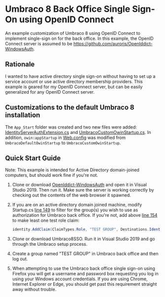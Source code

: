 #  Umbraco 8 Back Office Single Sign-On using OpenID Connect

An example customization of Umbraco 8 using OpenID Connect to implement single-sign on for the back office. In this example, the OpenID Connect server is assumed to be https://github.com/auroris/OpenIddict-WindowsAuth.

## Rationale

I wanted to have active directory single sign-on without having to set up a service account or use active directory membership providers. This example is geared for my OpenID Connect server, but can be easily generalized for any OpenID Connect server.

## Customizations to the default Umbraco 8 installation

The `App_Start` folder was created and two new files were added: [IdentityServerAuthExtension.cs](https://github.com/auroris/Umbraco8SSO/blob/master/App_Start/IdentityServerAuthExtension.cs) and [UmbracoCustomOwinStartup.cs](https://github.com/auroris/Umbraco8SSO/blob/master/App_Start/UmbracoCustomOwinStartup.cs). In addition, `owin:appStartup` in [Web.config](https://github.com/auroris/Umbraco8SSO/blob/master/Web.config#L48) was modified from `UmbracoDefaultOwinStartup` to `UmbracoCustomOwinStartup`.

## Quick Start Guide

Note: This example is intended for Active Directory domain-joined computers, but should work fine if you're not.

1. Clone or download [OpenIddict-WindowsAuth](https://github.com/auroris/OpenIddict-WindowsAuth) and open it in Visual Studio 2019. Then run it. Make sure the server is working correctly by checking out the contents of the web browser it spawned.

2. If you are on an active directory domain joined machine, modify Startup.cs [line 149](https://github.com/auroris/OpenIddict-WindowsAuth/blob/master/Startup.cs#L149) to filter for the group(s) you wish to use as authorization for Umbraco back office. If you're not, add above [line 154](https://github.com/auroris/OpenIddict-WindowsAuth/blob/master/Startup.cs#L154) to make least one test role claim:

   ```csharp 
   identity.AddClaim(ClaimTypes.Role, "TEST GROUP", Destinations.IdentityToken);
   ```

3. Clone or download Umbraco8SSO. Run it in Visual Studio 2019 and go through the Umbraco setup process.

4. Create a group named "TEST GROUP" in Umbraco back office and then log out.

3. When attempting to use the Umbraco back office single sign-on using Firefox you will get a username and password box requesting you log in using your Windows account credentials. If you are using Chrome, Internet Explorer or Edge, you should get past this requirement straight away without trouble.
